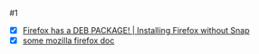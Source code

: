 #1 
- [x] [Firefox has a DEB PACKAGE! | Installing Firefox without Snap](https://www.youtube.com/watch?v=KYkaaqf3ETs)
- [x] [some mozilla firefox doc](https://support.mozilla.org/en-US/kb/install-firefox-linux#w_install-firefox-deb-package-for-debian-based-distributions)